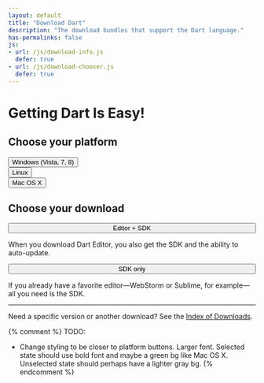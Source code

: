 ```yaml
---
layout: default
title: "Download Dart"
description: "The download bundles that support the Dart language."
has-permalinks: false
js:
- url: /js/download-info.js
  defer: true
- url: /js/download-chooser.js
  defer: true
---
```


# Getting Dart Is Easy!

## Choose your platform

<div class="btn-group-responsive btn-group hero-hldr btn-group-justified os-choices" style="display: table;">
  <div class="btn-group">
    <button type="button" class="btn btn-default btn-lg" id="windows">Windows (Vista, 7, 8)</button>
  </div>
  <div class="btn-group">
    <button type="button" class="btn btn-default btn-lg" id="linux">Linux</button>
  </div>
  <div class="btn-group">
    <button type="button" class="btn btn-default btn-lg" id="macos">Mac OS X</button>
  </div>
</div>

## Choose your download

<div class="row download-choices" markdown="1">
  <div class="col-md-6" markdown="1">

  <p align="center">
  <button id="editor" class="btn btn-lg download-choices inactive" style="width:100%">
  Editor + SDK
  </button>
  </p>

  <p>
  When you download Dart Editor, you also get the SDK
  and the ability to auto-update.
  </p>

  </div>

  <div class="col-md-6" markdown="1">
  <p align="center">
  <button id="sdk" class="btn btn-lg download-choices active" style="width:100%">
  SDK only
  </button>
  </p>

  If you already have a favorite editor—WebStorm or Sublime,
  for example—all you need is the SDK.

  </div>
</div>

<div class="editor" style="display:none" markdown="1">

## Download Dart Editor

{% for platform in site.custom.downloads.binaries %}
<div class="{{platform.os}}" markdown="1">
{% include downloads/_get_dart_editor.html %}
</div>
{% endfor %}

</div>

<div class="sdk" style="display:none" markdown="1">

## Download the SDK

{% for platform in site.custom.downloads.binaries %}
<div class="{{platform.os}}" markdown="1">
{% capture partial %}downloads/_{{platform.os}}_section.html{% endcapture %}{% include {{partial}} %}
</div>
{% endfor %}

</div>

--------------------
Need a specific version or another download?
See the [Index of Downloads](archive/).


{% comment %}
TODO:
* Change styling to be closer to platform buttons.
  Larger font.
  Selected state should use bold font and
  maybe a green bg like Mac OS X.
  Unselected state should perhaps have a lighter gray bg.
{% endcomment %}
